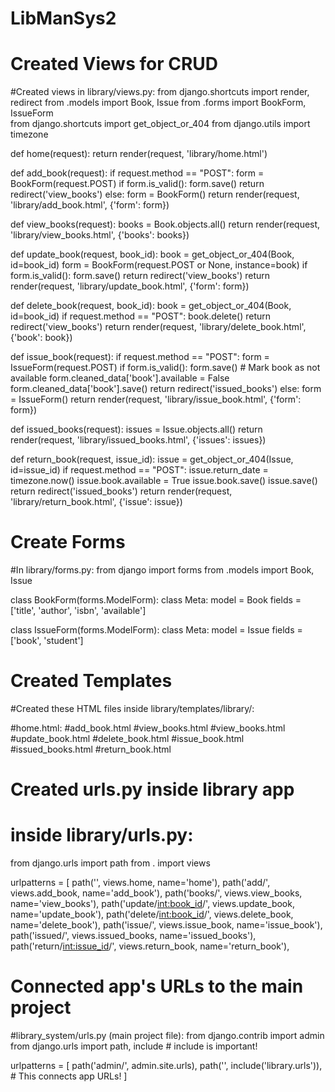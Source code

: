 # LibManSys2
# Created Views for CRUD
#Created views in library/views.py:
from django.shortcuts import render, redirect
from .models import Book, Issue
from .forms import BookForm, IssueForm  
from django.shortcuts import get_object_or_404
from django.utils import timezone

def home(request):
    return render(request, 'library/home.html')

def add_book(request):
    if request.method == "POST":
        form = BookForm(request.POST)
        if form.is_valid():
            form.save()
            return redirect('view_books')
    else:
        form = BookForm()
    return render(request, 'library/add_book.html', {'form': form})

def view_books(request):
    books = Book.objects.all()
    return render(request, 'library/view_books.html', {'books': books})



def update_book(request, book_id):
    book = get_object_or_404(Book, id=book_id)
    form = BookForm(request.POST or None, instance=book)
    if form.is_valid():
        form.save()
        return redirect('view_books')
    return render(request, 'library/update_book.html', {'form': form})

def delete_book(request, book_id):
    book = get_object_or_404(Book, id=book_id)
    if request.method == "POST":
        book.delete()
        return redirect('view_books')
    return render(request, 'library/delete_book.html', {'book': book})


def issue_book(request):
    if request.method == "POST":
        form = IssueForm(request.POST)
        if form.is_valid():
            form.save()
            # Mark book as not available
            form.cleaned_data['book'].available = False
            form.cleaned_data['book'].save()
            return redirect('issued_books')
    else:
        form = IssueForm()
    return render(request, 'library/issue_book.html', {'form': form})

def issued_books(request):
    issues = Issue.objects.all()
    return render(request, 'library/issued_books.html', {'issues': issues})

def return_book(request, issue_id):
    issue = get_object_or_404(Issue, id=issue_id)
    if request.method == "POST":
        issue.return_date = timezone.now()
        issue.book.available = True
        issue.book.save()
        issue.save()
        return redirect('issued_books')
    return render(request, 'library/return_book.html', {'issue': issue})



# Create Forms
#In library/forms.py:
from django import forms
from .models import Book, Issue

class BookForm(forms.ModelForm):
    class Meta:
        model = Book
        fields = ['title', 'author', 'isbn', 'available']

class IssueForm(forms.ModelForm):
    class Meta:
        model = Issue
        fields = ['book', 'student']

# Created Templates
#Created these HTML files inside library/templates/library/:

#home.html:
#add_book.html
#view_books.html
#view_books.html
#update_book.html
#delete_book.html
#issue_book.html
#issued_books.html
#return_book.html



 # Created urls.py inside library app
# inside library/urls.py:
from django.urls import path
from . import views

urlpatterns = [
    path('', views.home, name='home'),
    path('add/', views.add_book, name='add_book'),
    path('books/', views.view_books, name='view_books'),
    path('update/<int:book_id>/', views.update_book, name='update_book'),
    path('delete/<int:book_id>/', views.delete_book, name='delete_book'),
    path('issue/', views.issue_book, name='issue_book'),
    path('issued/', views.issued_books, name='issued_books'),
    path('return/<int:issue_id>/', views.return_book, name='return_book'),

# Connected app's URLs to the main project
#library_system/urls.py (main project file):
from django.contrib import admin
from django.urls import path, include   # include is important!

urlpatterns = [
    path('admin/', admin.site.urls),
    path('', include('library.urls')),  # This connects app URLs!
]


